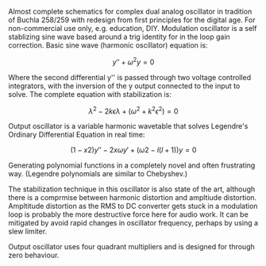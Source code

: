 Almost complete schematics for complex dual analog oscillator in tradition of Buchla 258/259 with redesign from first principles for the digital age. For non-commercial use only, e.g. education, DIY.
Modulation oscillator is a self stablizing sine wave based around a trig identity for in the loop gain correction. Basic sine wave (harmonic oscillator) equation is:

$$ y′′+ω^2y=0 $$

Where the second differential y'' is passed through two voltage controlled integrators, with the inversion of the y output connected to the input to solve. The complete equation with stabilization is:

$$ \lambda^2 - 2k \epsilon \lambda + (\omega^2 + k^2 \epsilon^2) = 0 $$


Output oscillator is a variable harmonic wavetable that solves Legendre's Ordinary Differential Equation in real time:

$$
(1−x2)y′′−2xωy′+(ω2−l(l+1))y=0
$$

Generating polynomial functions in a completely novel and often frustrating way. (Legendre polynomials are similar to Chebyshev.)

The stabilization technique in this oscillator is also state of the art, although there is a comprmise between harmonic distortion and ampltiude distortion. Ampltitude distortion as the RMS to DC converter gets stuck in a modulation loop is probably the more destructive force here for audio work. It can be mitigated by avoid rapid changes in oscillator frequency, perhaps by using a slew limiter.

Output oscillator uses four quadrant multipliers and is designed for through zero behaviour.
